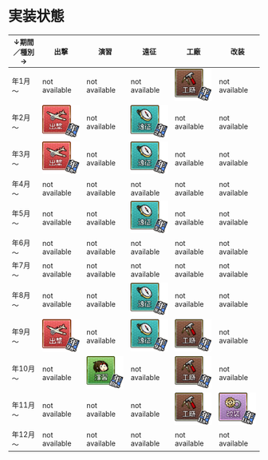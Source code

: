 # 実装状態

| ↓期間／種別→ | 出撃 | 演習 | 遠征 | 工廠 | 改装 |
| --- | --- | --- | --- | --- | --- |
| 年1月～ | not available | not available | not available | ![工廠：年1月～](./src/assets/arsenal-yearly-jan.png) | not available |
| 年2月～ | ![出撃：年2月～](./src/assets/sortie-yearly-feb.png) | not available | ![遠征：年2月～](./src/assets/expedition-yearly-feb.png) | not available | not available |
| 年3月～ | ![出撃：年3月～](./src/assets/sortie-yearly-mar.png) | not available | ![遠征：年3月～](./src/assets/expedition-yearly-mar.png) | not available | not available |
| 年4月～ | not available | not available | not available | not available | not available |
| 年5月～ | not available | not available | ![遠征：年5月～](./src/assets/expedition-yearly-may.png) | not available | not available |
| 年6月～ | not available | not available | not available | not available | not available |
| 年7月～ | not available | not available | not available | not available | not available |
| 年8月～ | not available | not available | ![遠征：年8月～](./src/assets/expedition-yearly-aug.png) | not available | not available |
| 年9月～ | ![出撃：年9月～](./src/assets/sortie-yearly-sep.png) | not available | ![遠征：年9月～](./src/assets/expedition-yearly-sep.png) | ![工廠：年9月～](./src/assets/arsenal-yearly-sep.png) | not available |
| 年10月～ | not available | ![演習：年10月～](./src/assets/exercise-yearly-oct.png) | not available | ![工廠：年10月～](./src/assets/arsenal-yearly-oct.png) | not available |
| 年11月～ | not available | not available | not available | ![工廠：年11月～](./src/assets/arsenal-yearly-nov.png) | ![改装：年11月～](./src/assets/modernization-yearly-nov.png) |
| 年12月～ | not available | not available | not available | not available | not available |

